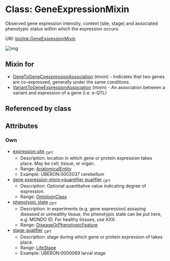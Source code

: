 
# Class: GeneExpressionMixin


Observed gene expression intensity, context (site, stage) and associated phenotypic status within which the expression occurs.

URI: [biolink:GeneExpressionMixin](https://w3id.org/biolink/vocab/GeneExpressionMixin)


![img](http://yuml.me/diagram/nofunky;dir:TB/class/[OntologyClass],[LifeStage],[DiseaseOrPhenotypicFeature]<phenotypic%20state%200..1-%20[GeneExpressionMixin],[LifeStage]<stage%20qualifier%200..1-%20[GeneExpressionMixin],[AnatomicalEntity]<expression%20site%200..1-%20[GeneExpressionMixin],[OntologyClass]<quantifier%20qualifier%200..1-++[GeneExpressionMixin],[VariantToGeneExpressionAssociation]uses%20-.->[GeneExpressionMixin],[GeneToGeneCoexpressionAssociation]uses%20-.->[GeneExpressionMixin],[VariantToGeneExpressionAssociation],[GeneToGeneCoexpressionAssociation],[DiseaseOrPhenotypicFeature],[AnatomicalEntity])

## Mixin for

 * [GeneToGeneCoexpressionAssociation](GeneToGeneCoexpressionAssociation.md) (mixin)  - Indicates that two genes are co-expressed, generally under the same conditions.
 * [VariantToGeneExpressionAssociation](VariantToGeneExpressionAssociation.md) (mixin)  - An association between a variant and expression of a gene (i.e. e-QTL)

## Referenced by class


## Attributes


### Own

 * [expression site](expression_site.md)  <sub>OPT</sub>
     * Description: location in which gene or protein expression takes place. May be cell, tissue, or organ.
     * Range: [AnatomicalEntity](AnatomicalEntity.md)
     * Example: UBERON:0002037 cerebellum
 * [gene expression mixin➞quantifier qualifier](gene_expression_mixin_quantifier_qualifier.md)  <sub>OPT</sub>
     * Description: Optional quantitative value indicating degree of expression.
     * Range: [OntologyClass](OntologyClass.md)
 * [phenotypic state](phenotypic_state.md)  <sub>OPT</sub>
     * Description: in experiments (e.g. gene expression) assaying diseased or unhealthy tissue, the phenotypic state can be put here, e.g. MONDO ID. For healthy tissues, use XXX.
     * Range: [DiseaseOrPhenotypicFeature](DiseaseOrPhenotypicFeature.md)
 * [stage qualifier](stage_qualifier.md)  <sub>OPT</sub>
     * Description: stage during which gene or protein expression of takes place.
     * Range: [LifeStage](LifeStage.md)
     * Example: UBERON:0000069 larval stage

